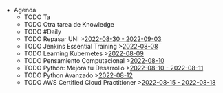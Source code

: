 - Agenda
	- TODO Ta
	- TODO Otra tarea de Knowledge
	- TODO #Daily
	- TODO Repasar UNI >[2022-08-30 - 2022-09-03](#agenda://?start=1661810400000&end=1662197869049)
	- TODO Jenkins Essential Training >[2022-08-08](#agenda://?start=1659965400000&end=1659969000000)
	- TODO Learning Kubernetes >[2022-08-09](#agenda://?start=1660051800000&end=1660055400000)
	- TODO Pensamiento Computacional >[2022-08-10](#agenda://?start=1660138200000&end=1660141800000)
	- TODO Python: Mejora tu Desarrollo >[2022-08-10 - 2022-08-11](#agenda://?start=1660168799000&end=1660255199000)
	- TODO Python Avanzado >[2022-08-12](#agenda://?start=1660311000000&end=1660314600000)
	- TODO AWS Certified Cloud Practitioner >[2022-08-15 - 2022-08-18](#agenda://?start=1660600799000&end=1660859999000)